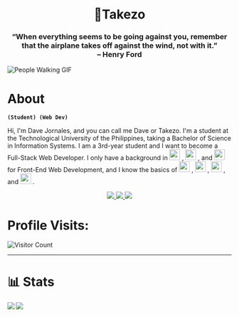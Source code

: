 <h1 align="center">👺Takezo</h1>
<p align="center">
  <h3 align="center">“When everything seems to be going against you, remember <br> that the airplane takes off against the wind, not with it.” <br> – Henry Ford</h3> 
  <img src="https://i.pinimg.com/originals/48/ce/09/48ce09593ab9599100c3dbe281d1a0ac.gif" alt="People Walking GIF">
</p>

# About

**`(Student) (Web Dev)`**

Hi, I'm Dave Jornales, and you can call me Dave or Takezo. I'm a student at the Technological University of the Philippines, taking a Bachelor of Science in Information Systems. I am a 3rd-year student and I want to become a Full-Stack Web Developer. I only have a background in 
            <img width="24px" src="https://cdn.jsdelivr.net/gh/devicons/devicon/icons/html5/html5-original.svg" />
          , 
            <img width="24px" src="https://cdn.jsdelivr.net/gh/devicons/devicon/icons/css3/css3-original.svg" />
          , and 
            <img width="24px" src="https://cdn.jsdelivr.net/gh/devicons/devicon/icons/javascript/javascript-original.svg" />
           for Front-End Web Development, and I know the basics of 
            <img width="24px" src="https://cdn.jsdelivr.net/gh/devicons/devicon/icons/python/python-original.svg" />
          , 
            <img width="24px" src="https://cdn.jsdelivr.net/gh/devicons/devicon/icons/java/java-original.svg" />
          , 
            <img width="24px" src="https://cdn.jsdelivr.net/gh/devicons/devicon/icons/cplusplus/cplusplus-original.svg" />
          , and 
            <img width="24px" src="https://cdn.jsdelivr.net/gh/devicons/devicon/icons/c/c-original.svg" />
          .


<p align="center">
    <a href="https://www.facebook.com/davemartin.jornales" target="_blank">
        <img src="https://img.shields.io/badge/facebook%20-%231877F2.svg?&style=for-the-badge&logo=facebook&logoColor=white"/>
    </a> 
    <a href="https://twitter.com/d_takezo_" target="_blank">
        <img src="https://img.shields.io/badge/Twitter-1DA1F2?style=for-the-badge&logo=twitter&logoColor=white"/>
    </a>
    <a href="https://www.linkedin.com/in/dave-jornales-850297198//" target="_blank">
        <img src="https://img.shields.io/badge/linkedin%20-%230077B5.svg?&style=for-the-badge&logo=linkedin&logoColor=white"/>
    </a>
</p>

# Profile Visits:
![Visitor Count](https://profile-counter.glitch.me/{Takezooo}/count.svg)

---
# 📊 Stats
<div>
<a href="https://github-readme-stats.vercel.app/api?username=Takezooo&show_icons=true&theme=dracula">
  <img  align="left" src="https://github-readme-stats.vercel.app/api?username=Takezooo&show_icons=true&theme=dracula" />
</a>
<a href="https://github-readme-stats.vercel.app/api/top-langs/?username=Takezooo&show_icons=true&hide=contribs,prs&cache_seconds=86400&theme=dark">
  <img align="left" src="https://github-readme-stats.vercel.app/api/top-langs/?username=Takezooo&show_icons=true&hide=contribs,prs&cache_seconds=86400&theme=dark" />
</a>
</div>

